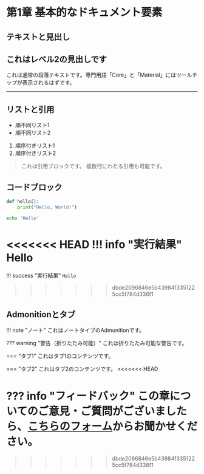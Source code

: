 # 第1章 基本的なドキュメント要素

## テキストと見出し

## これはレベル2の見出しです

これは通常の段落テキストです。専門用語「Core」と「Material」にはツールチップが表示されるはずです。

---

## リストと引用

- 順不同リスト1
- 順不同リスト2

1. 順序付きリスト1
2. 順序付きリスト2

> これは引用ブロックです。 複数行にわたる引用も可能です。

## コードブロック

```python
def hello():
    print("Hello, World!")

```

```bash
echo 'Hello'
```

<<<<<<< HEAD
!!! info "実行結果"
    Hello
=======
!!! success "実行結果"
    ```
    Hello
    ```
>>>>>>> dbde2096846e5b4398413351225cc5f784d336f1

## Admonitionとタブ

!!! note "ノート"
    これはノートタイプのAdmonitionです。

??? warning "警告（折りたたみ可能）"
    これは折りたたみ可能な警告です。

=== "タブ1"
    これはタブ1のコンテンツです。

=== "タブ2"
    これはタブ2のコンテンツです。
<<<<<<< HEAD

??? info "フィードバック"
    この章についてのご意見・ご質問がございましたら、[こちらのフォーム](https://docs.google.com/forms/d/e/1FAIpQLSdzs_12345/viewform?usp=sf_link)からお聞かせください。
=======
>>>>>>> dbde2096846e5b4398413351225cc5f784d336f1
